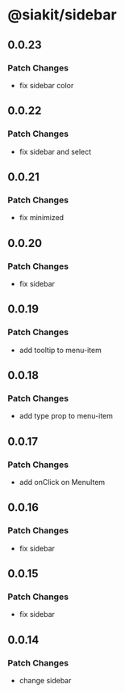 # @siakit/sidebar

## 0.0.23

### Patch Changes

- fix sidebar color

## 0.0.22

### Patch Changes

- fix sidebar and select

## 0.0.21

### Patch Changes

- fix minimized

## 0.0.20

### Patch Changes

- fix sidebar

## 0.0.19

### Patch Changes

- add tooltip to menu-item

## 0.0.18

### Patch Changes

- add type prop to menu-item

## 0.0.17

### Patch Changes

- add onClick on MenuItem

## 0.0.16

### Patch Changes

- fix sidebar

## 0.0.15

### Patch Changes

- fix sidebar

## 0.0.14

### Patch Changes

- change sidebar
